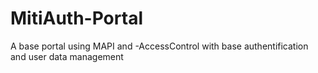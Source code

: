 # MitiAuth-Portal
A base portal using MAPI and -AccessControl with base authentification and user data management
